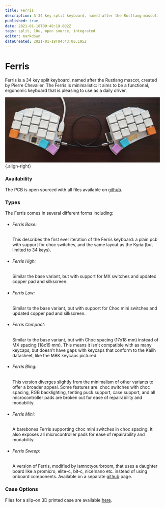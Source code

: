 ```yaml
---
title: Ferris
description: A 34 key split keyboard, named after the Rustlang mascot.
published: true
date: 2021-01-18T09:40:19.802Z
tags: split, 10u, open source, integrated
editor: markdown
dateCreated: 2021-01-18T04:43:00.195Z
---
```




# Ferris

Ferris is a 34 key split keyboard, named after the Rustlang mascot, created by Pierre Chevalier. The Ferris is minimalistic: it aims to be a functional, ergonomic keyboard that is pleasing to use as a daily driver.

![ferris_base.jpg](/Boards/images/ferris_base.jpg){.align-right}

### Availability

The PCB is open sourced with all files available on [github](https://github.com/pierrechevalier83/ferris).

### Types

The Ferris comes in several different forms including:

*   ###### Ferris Base:

    This describes the first ever iteration of the Ferris keyboard: a plain pcb with support for choc switches, and the same layout as the Kyria (but limited to 34 keys).
*   ###### Ferris High:

    Similar the base variant, but with support for MX switches and updated copper pad and silkscreen.
*   ###### Ferris Low:

    Similar to the base variant, but with support for Choc mini switches and updated copper pad and silkscreen.
*   ###### Ferris Compact:

    Similar to the base variant, but with Choc spacing (17x18 mm) instead of MX spacing (18x19 mm). This means it isn't compatible with as many keycaps, but doesn't have gaps with keycaps that conform to the Kailh datasheet, like the MBK keycaps pictured.
*   ###### Ferris Bling:

    This version diverges slightly from the minimalism of other variants to offer a broader appeal. Some features are: choc switches with choc spacing, RGB backlighting, tenting puck support, case support, and all microcontroller pads are broken out for ease of repairability and modability.
*   ###### Ferris Mini:

    A barebones Ferris supporting choc mini switches in choc spacing. It also exposes all microcontroller pads for ease of repairability and modability.
*   ###### Ferris Sweep:

    A version of Ferris, modified by iamnotyourbroom, that uses a daughter board like a promicro, elite-c, bit-c, nice!nano etc. instead of using onboard components. Available on a separate [github](https://github.com/davidphilipbarr/Sweep) page.

### Case Options

Files for a slip-on 3D printed case are available [here](https://github.com/MelindaBirkenstock/Ferris-Slip-On-Case).